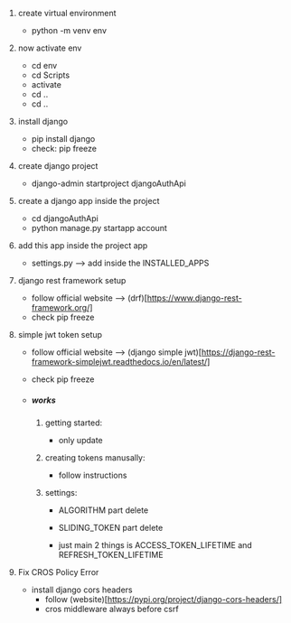 1. create virtual environment
    - python -m venv env


2. now activate env
    - cd env
    - cd Scripts
    - activate
    - cd ..
    - cd ..


3. install django
    - pip install django
    - check: pip freeze


4. create django project
    - django-admin startproject djangoAuthApi


5. create a django app inside the project
    - cd djangoAuthApi
    - python manage.py startapp account


6. add this app inside the project app
    - settings.py --> add inside the INSTALLED_APPS


7. django rest framework setup
    - follow official website --> (drf)[https://www.django-rest-framework.org/]
    - check pip freeze


8. simple jwt token setup
    - follow official website --> (django simple jwt)[https://django-rest-framework-simplejwt.readthedocs.io/en/latest/]
    - check pip freeze

    - ##### works
        1. getting started:
            - only update 

        2. creating tokens manusally:
            - follow instructions
        
        3. settings:
            - ALGORITHM part delete
            - SLIDING_TOKEN part delete

            - just main 2 things is ACCESS_TOKEN_LIFETIME and REFRESH_TOKEN_LIFETIME
        

9. Fix CROS Policy Error
    - install django cors headers
        - follow (website)[https://pypi.org/project/django-cors-headers/]
        - cros middleware always before csrf